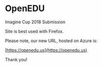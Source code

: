 # OpenEDU
Imagine Cup 2018 Submission

Site is best used with Firefox.

Please note, our new URL, hosted on Azure is:

[https://openedu.us](https://openedu.us)

Thank you!